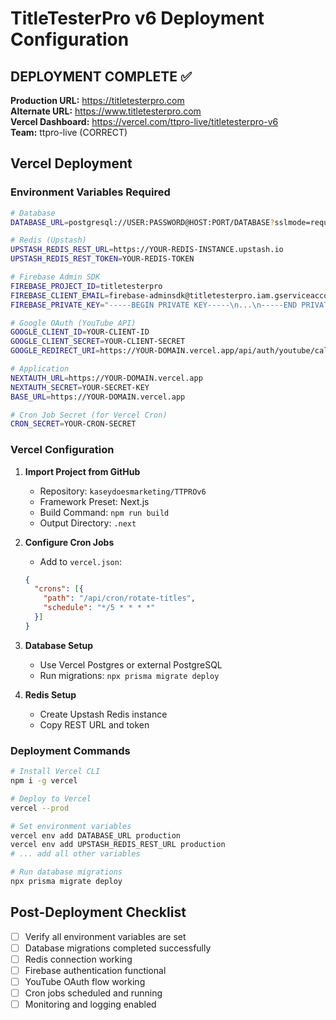 # TitleTesterPro v6 Deployment Configuration

## DEPLOYMENT COMPLETE ✅

**Production URL:** https://titletesterpro.com  
**Alternate URL:** https://www.titletesterpro.com  
**Vercel Dashboard:** https://vercel.com/ttpro-live/titletesterpro-v6  
**Team:** ttpro-live (CORRECT)

## Vercel Deployment

### Environment Variables Required

```bash
# Database
DATABASE_URL=postgresql://USER:PASSWORD@HOST:PORT/DATABASE?sslmode=require

# Redis (Upstash)
UPSTASH_REDIS_REST_URL=https://YOUR-REDIS-INSTANCE.upstash.io
UPSTASH_REDIS_REST_TOKEN=YOUR-REDIS-TOKEN

# Firebase Admin SDK
FIREBASE_PROJECT_ID=titletesterpro
FIREBASE_CLIENT_EMAIL=firebase-adminsdk@titletesterpro.iam.gserviceaccount.com
FIREBASE_PRIVATE_KEY="-----BEGIN PRIVATE KEY-----\n...\n-----END PRIVATE KEY-----"

# Google OAuth (YouTube API)
GOOGLE_CLIENT_ID=YOUR-CLIENT-ID
GOOGLE_CLIENT_SECRET=YOUR-CLIENT-SECRET
GOOGLE_REDIRECT_URI=https://YOUR-DOMAIN.vercel.app/api/auth/youtube/callback

# Application
NEXTAUTH_URL=https://YOUR-DOMAIN.vercel.app
NEXTAUTH_SECRET=YOUR-SECRET-KEY
BASE_URL=https://YOUR-DOMAIN.vercel.app

# Cron Job Secret (for Vercel Cron)
CRON_SECRET=YOUR-CRON-SECRET
```

### Vercel Configuration

1. **Import Project from GitHub**
   - Repository: `kaseydoesmarketing/TTPROv6`
   - Framework Preset: Next.js
   - Build Command: `npm run build`
   - Output Directory: `.next`

2. **Configure Cron Jobs**
   - Add to `vercel.json`:
   ```json
   {
     "crons": [{
       "path": "/api/cron/rotate-titles",
       "schedule": "*/5 * * * *"
     }]
   }
   ```

3. **Database Setup**
   - Use Vercel Postgres or external PostgreSQL
   - Run migrations: `npx prisma migrate deploy`

4. **Redis Setup**
   - Create Upstash Redis instance
   - Copy REST URL and token

### Deployment Commands

```bash
# Install Vercel CLI
npm i -g vercel

# Deploy to Vercel
vercel --prod

# Set environment variables
vercel env add DATABASE_URL production
vercel env add UPSTASH_REDIS_REST_URL production
# ... add all other variables

# Run database migrations
npx prisma migrate deploy
```

## Post-Deployment Checklist

- [ ] Verify all environment variables are set
- [ ] Database migrations completed successfully
- [ ] Redis connection working
- [ ] Firebase authentication functional
- [ ] YouTube OAuth flow working
- [ ] Cron jobs scheduled and running
- [ ] Monitoring and logging enabled